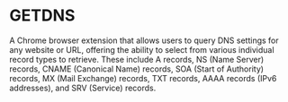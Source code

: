 # GETDNS
A Chrome browser extension that allows users to query DNS settings for any website or URL, offering the ability to select from various individual record types to retrieve. These include A records, NS (Name Server) records, CNAME (Canonical Name) records, SOA (Start of Authority) records, MX (Mail Exchange) records, TXT records, AAAA records (IPv6 addresses), and SRV (Service) records.
